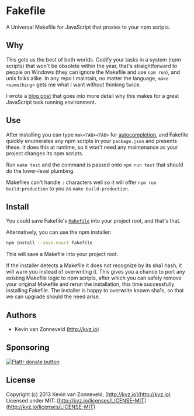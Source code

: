 # Fakefile

A Universal Makefile for JavaScript that proxies to your npm scripts. 

## Why 

This gets us the best of both worlds. Codify your tasks in a system (npm scripts) that won't be obsolete within the year, that's straightforward to people on Windows (they can ignore the Makefile and use `npm run`), and unix folks alike. In any repo I maintain, no matter the language, `make <something>` gets me what I want without thinking twice.

I wrote a [blog post](http://kvz.io/blog/2016/02/18/a-universal-makefile-for-javascript/) that goes into more detail why this makes for a great JavaScript task running environment.

## Use 

After installing you can type `mak<TAB><TAB>` for [autocompletion](http://davidalger.com/development/bash-completion-on-os-x-with-brew/), and Fakefile quickly enumerates any npm scripts in your `package.json` and presents these. It does this at runtime, so it won't need any maintenance as your project changes its npm scripts.

Run `make test` and the command is passed onto `npm run test` that should do the lower-level plumbing.

Makefiles can't handle `:` characters well so it will offer `npm run build:production` to you as `make build-production`.

## Install

You could save Fakefile's [`Makefile`](https://raw.githubusercontent.com/kvz/fakefile/master/Makefile) into your project root, and that's that.

Alternatively, you can use the npm installer:

```bash
npm install --save-exact fakefile
```

This will save a Makefile into your project root. 

If the installer detects a Makefile it does not recognize by its sha1 hash, it will warn you instead of overwriting it. This gives you a chance to port any existing Makefile logic to npm scripts, after which you can safely remove your original Makefile and rerun the installation, this time successfully installing Fakefile. The installer is happy to overwrite known sha1s, so that we can upgrade should the need arise.

## Authors

- Kevin van Zonneveld (<http://kvz.io>)

## Sponsoring

<!-- badges/ -->
[![Flattr donate button](http://img.shields.io/flattr/donate.png?color=green)](https://flattr.com/submit/auto?user_id=kvz&url=https://github.com/kvz/bash3boilerplate&title=bash3boilerplate&language=&tags=github&category=software "Sponsor the development of bash3boilerplate via Flattr")
<!-- /badges -->

## License

Copyright (c) 2013 Kevin van Zonneveld, [http://kvz.io](http://kvz.io)  
Licensed under MIT: [http://kvz.io/licenses/LICENSE-MIT](http://kvz.io/licenses/LICENSE-MIT)
